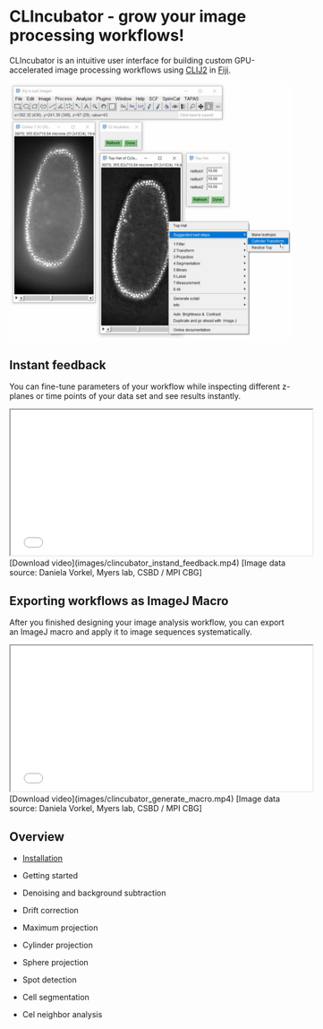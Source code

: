 # CLIncubator - grow your image processing workflows!
CLIncubator is an intuitive user interface for building custom GPU-accelerated image processing workflows using [CLIJ2](https://clij.github.io) in [Fiji](https://fiji.sc).

![Image](images/suggestions.png)


## Instant feedback
You can fine-tune parameters of your workflow while inspecting different z-planes or time points of your data set and see results instantly.
<iframe src="images/clincubator_instand_feedback.mp4" width="540" height="260"></iframe>
[Download video](images/clincubator_instand_feedback.mp4) [Image data source: Daniela Vorkel, Myers lab, CSBD / MPI CBG]



## Exporting workflows as ImageJ Macro
After you finished designing your image analysis workflow, you can export an ImageJ macro and apply it to image sequences systematically.

<iframe src="images/clincubator_generate_macro.mp4" width="540" height="260"></iframe>
[Download video](images/clincubator_generate_macro.mp4) [Image data source: Daniela Vorkel, Myers lab, CSBD / MPI CBG]

## Overview
* [Installation](https://clij.github.io/clincubator/installation)
* Getting started 


* Denoising and background subtraction
* Drift correction
* Maximum projection
* Cylinder projection
* Sphere projection
* Spot detection
* Cell segmentation
* Cel neighbor analysis




